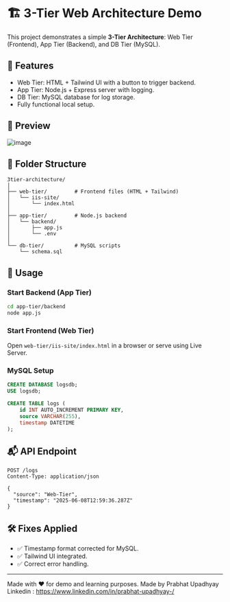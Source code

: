 
# 🏗️ 3-Tier Web Architecture Demo

This project demonstrates a simple **3-Tier Architecture**: Web Tier (Frontend), App Tier (Backend), and DB Tier (MySQL).

## 🎯 Features

- Web Tier: HTML + Tailwind UI with a button to trigger backend.
- App Tier: Node.js + Express server with logging.
- DB Tier: MySQL database for log storage.
- Fully functional local setup.

## 📸 Preview
![image](https://github.com/user-attachments/assets/7a72080f-22f1-4102-8b3d-90cc887d82a1)



## 📁 Folder Structure

```
3tier-architecture/
│
├── web-tier/         # Frontend files (HTML + Tailwind)
│   └── iis-site/
│       └── index.html
│
├── app-tier/         # Node.js backend
│   └── backend/
│       ├── app.js
│       └── .env
│
└── db-tier/          # MySQL scripts
    └── schema.sql
```

## 🚀 Usage

### Start Backend (App Tier)

```bash
cd app-tier/backend
node app.js
```

### Start Frontend (Web Tier)

Open `web-tier/iis-site/index.html` in a browser or serve using Live Server.

### MySQL Setup

```sql
CREATE DATABASE logsdb;
USE logsdb;

CREATE TABLE logs (
    id INT AUTO_INCREMENT PRIMARY KEY,
    source VARCHAR(255),
    timestamp DATETIME
);
```

## 📬 API Endpoint

```http
POST /logs
Content-Type: application/json

{
  "source": "Web-Tier",
  "timestamp": "2025-06-08T12:59:36.287Z"
}
```

## 🛠️ Fixes Applied

- ✅ Timestamp format corrected for MySQL.
- ✅ Tailwind UI integrated.
- ✅ Correct error handling.

---

Made with ❤️ for demo and learning purposes.
Made by Prabhat Upadhyay
Linkedin : https://www.linkedin.com/in/prabhat-upadhyay-/

